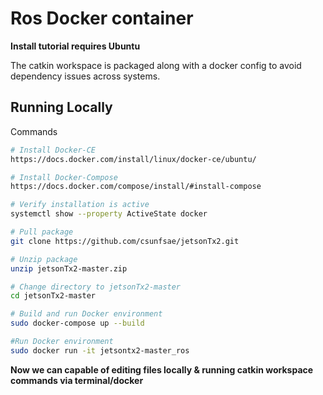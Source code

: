 # Ros Docker container

**Install tutorial requires Ubuntu**

The catkin workspace is packaged along with a docker config to avoid dependency issues across systems.

## Running Locally
Commands
```bash
# Install Docker-CE 
https://docs.docker.com/install/linux/docker-ce/ubuntu/

# Install Docker-Compose 
https://docs.docker.com/compose/install/#install-compose

# Verify installation is active 
systemctl show --property ActiveState docker

# Pull package 
git clone https://github.com/csunfsae/jetsonTx2.git

# Unzip package 
unzip jetsonTx2-master.zip  

# Change directory to jetsonTx2-master
cd jetsonTx2-master

# Build and run Docker environment
sudo docker-compose up --build

#Run Docker environment 
sudo docker run -it jetsontx2-master_ros

```
**Now we can capable of editing files locally & running catkin workspace commands via terminal/docker**
